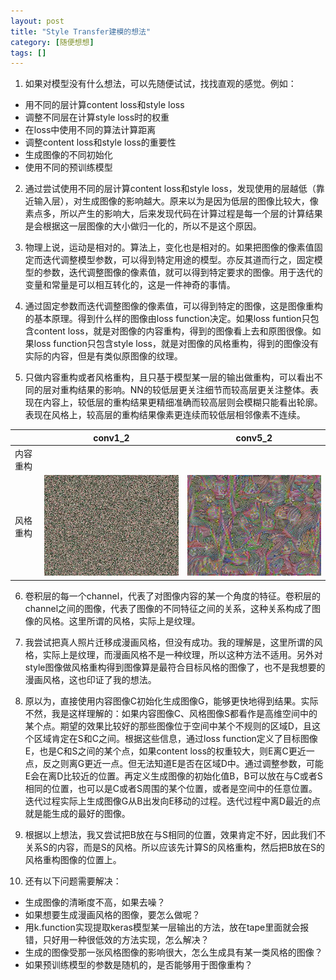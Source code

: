 ```yaml
---
layout: post
title: "Style Transfer建模的想法"
category: [随便想想]
tags: []
---
```


1. 如果对模型没有什么想法，可以先随便试试，找找直观的感觉。例如：  
- 用不同的层计算content loss和style loss  
- 调整不同层在计算style loss时的权重  
- 在loss中使用不同的算法计算距离  
- 调整content loss和style loss的重要性  
- 生成图像的不同初始化  
- 使用不同的预训练模型

2. 通过尝试使用不同的层计算content loss和style loss，发现使用的层越低（靠近输入层），对生成图像的影响越大。原来以为是因为低层的图像比较大，像素点多，所以产生的影响大，后来发现代码在计算过程是每一个层的计算结果是会根据这一层图像的大小做归一化的，所以不是这个原因。  

3. 物理上说，运动是相对的。算法上，变化也是相对的。如果把图像的像素值固定而迭代调整模型参数，可以得到特定用途的模型。亦反其道而行之，固定模型的参数，迭代调整图像的像素值，就可以得到特定要求的图像。用于迭代的变量和常量是可以相互转化的，这是一件神奇的事情。  

4. 通过固定参数而迭代调整图像的像素值，可以得到特定的图像，这是图像重构的基本原理。得到什么样的图像由loss function决定。如果loss funtion只包含content loss，就是对图像的内容重构，得到的图像看上去和原图很像。如果loss function只包含style loss，就是对图像的风格重构，得到的图像没有实际的内容，但是有类似原图像的纹理。  

5. 只做内容重构或者风格重构，且只基于模型某一层的输出做重构，可以看出不同的层对重构结果的影响。NN的较低层更关注细节而较高层更关注整体。表现在内容上，较低层的重构结果更精细准确而较高层则会模糊只能看出轮廓。表现在风格上，较高层的重构结果像素更连续而较低层相邻像素不连续。  

||conv1_2|conv5_2|
|---|---|---|
|内容重构|||
|风格重构|![](/images/2021/1.jpg)|![](/images/2021/2.jpg)|

6. 卷积层的每一个channel，代表了对图像内容的某一个角度的特征。卷积层的channel之间的图像，代表了图像的不同特征之间的关系，这种关系构成了图像的风格。这里所谓的风格，实际上是纹理。  

7. 我尝试把真人照片迁移成漫画风格，但没有成功。我的理解是，这里所谓的风格，实际上是纹理，而漫画风格不是一种纹理，所以这种方法不适用。另外对style图像做风格重构得到图像算是最符合目标风格的图像了，也不是我想要的漫画风格，这也印证了我的想法。  

8. 原以为，直接使用内容图像C初始化生成图像G，能够更快地得到结果。实际不然，我是这样理解的：如果内容图像C、风格图像S都看作是高维空间中的某个点。期望的效果比较好的那些图像位于空间中某个不规则的区域D，且这个区域肯定在S和C之间。根据这些信息，通过loss function定义了目标图像E，也是C和S之间的某个点，如果content loss的权重较大，则E离C更近一点，反之则离G更近一点。但无法知道E是否在区域D中。通过调整参数，可能E会在离D比较近的位置。再定义生成图像的初始化值B，B可以放在与C或者S相同的位置，也可以是C或者S周围的某个位置，或者是空间中的任意位置。迭代过程实际上生成图像G从B出发向E移动的过程。迭代过程中离D最近的点就是能生成的最好的图像。  

9. 根据以上想法，我又尝试把B放在与S相同的位置，效果肯定不好，因此我们不关系S的内容，而是S的风格。所以应该先计算S的风格重构，然后把B放在S的风格重构图像的位置上。  

10. 还有以下问题需要解决：  
- 生成图像的清晰度不高，如果去噪？  
- 如果想要生成漫画风格的图像，要怎么做呢？  
- 用k.function实现提取keras模型某一层输出的方法，放在tape里面就会报错，只好用一种很低效的方法实现，怎么解决？  
- 生成的图像受那一张风格图像的影响很大，怎么生成具有某一类风格的图像？  
- 如果预训练模型的参数是随机的，是否能够用于图像重构？ 

<!-- more -->
